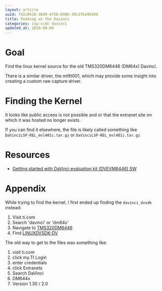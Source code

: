 ```yaml
---
layout: article
uuid: fd2c0516-36d9-475b-b58b-39c2fba95d44
title: Peeking at the Davinci
categories: isp-ccdc davinci
updated_at: 2010-08-04
---
```


Goal
====

Find the linux kernel source for the old TMS320DM6446 (DM64x) Davinci.

There is a similar driver, the mt9t001, which may provide some insight into creating a custom raw capture driver.

Finding the Kernel
==================

It looks like public access is not possible and or that the extranet site on which it was hosted no longer exists.

If you can find it elsewhere, the file is likely called something like `DaVinciLSP-REL_mvl401c.tar.gz` or `DaVinciLSP-REL_mvl401i.tar.gz`

Resources
=========

  * [Getting started with DaVinci evaluation kit (DVEVM6446) SW](http://web.sysart.fi/developer/linux:architectures:arm:davinci:getting_started_evmdm6446)

Appendix
========

While trying to find the kernel, I first ended up finding the `davinci_dvsdk` instead:

  1. Visit ti.com
  2. Search 'davinci' or 'dm64x'
  3. Navigate to [TMS320DM6446](http://focus.ti.com/docs/prod/folders/print/tms320dm6446.html)
  4. Find [LINUXDVSDK-DV](http://focus.ti.com/docs/toolsw/folders/print/linuxdvsdk-dv.html)

The old way to get to the files was something like:

  1. visit ti.com
  2. click my.TI Login
  3. enter credentials
  4. click Extranets
  5. Search DaVinci
  6. DM644x
  7. Version 1.30 / 2.0

